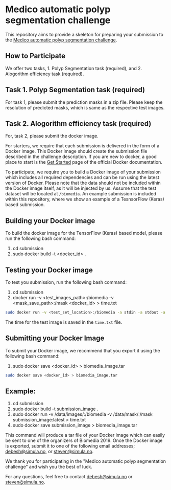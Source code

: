 
# Medico automatic polyp segmentation challenge
This repository aims to provide a skeleton for preparing your submission to the [Medico automatic polyp segmentation challenge](https://multimediaeval.github.io/editions/2020/tasks/medico/).


## How to Participate

We offer two tasks, 1. Polyp Segmentation task (required), and 2. Alogorithm efficiency task (required). 

## Task 1. Polyp Segmentation task (required)
For task 1, please submit the prediction masks in a zip file. Please keep the resolution of predicted masks, which is same as the respective test images.

## Task 2. Alogorithm efficiency task (required)
For, task 2, please submit the docker image. 

For starters, we require that each submission is delivered in the form of a Docker image. This Docker image should create the submission file described in the challenge description. If you are new to docker, a good place to start is the [Get Started](https://docs.docker.com/get-started/) page of the official Docker documentation.


To participate, we require you to build a Docker image of your submission which includes all required dependencies and can be run using the latest version of Docker. Please note that the data should not be included within the Docker image itself, as it will be injected by us. Assume that the test dataset will be located at `/biomedia`. An example submission is included within this repository, where we show an example of a TesnsorFlow (Keras) based submission.


## Building your Docker image
To build the docker image for the TensorFlow (Keras) based model, please run the following bash command:
1. cd submission
2. sudo docker build -t <docker_id> .


## Testing your Docker image
To test you submission, run the following bash command:

1. cd submission
2. docker run -v <test_images_path>:/biomedia -v <mask_save_path>:/mask <docker_id> > time.txt


```bash
sudo docker run -v <test_set_location>:/biomedia -a stdin -a stdout -a stderr <docker_id> 
```
The time for the test image is saved in the `time.txt` file.

## Submitting your Docker Image

To submit your Docker image, we recommend that you export it using the following bash command:


1. sudo docker save <docker_id> > biomedia_image.tar

```bash
sudo docker save <docker_id> > biomedia_image.tar
```
## Example:
1. cd submission
2. sudo docker build -t submission_image .
3. sudo docker run -v /data/images/:/biomedia -v /data/mask/:/mask submission_image:latest > time.txt
4. sudo docker save submission_image > biomedia_image.tar


This command will produce a tar file of your Docker image which can easily be sent to one of the organizers of Biomedia 2019. Once the Docker image is exported, submit it to one of the following email addresses; debesh@simula.no, or steven@simula.no.

We thank you for participating in the "Medico automatic polyp segmentation challenge" and wish you the best of luck.

For any questions, feel free to contact debesh@simula.no or steven@simula.no.
